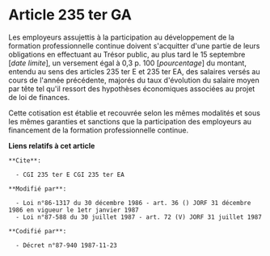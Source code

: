 # Article 235 ter GA

Les employeurs assujettis à la participation au développement de la formation professionnelle continue doivent s'acquitter
d'une partie de leurs obligations en effectuant au Trésor public, au plus tard le 15 septembre [*date limite*], un versement
égal à 0,3 p. 100 [*pourcentage*] du montant, entendu au sens des articles 235 ter E et 235 ter EA, des salaires versés au
cours de l'année précédente, majorés du taux d'évolution du salaire moyen par tête tel qu'il ressort des hypothèses
économiques associées au projet de loi de finances.

Cette cotisation est établie et recouvrée selon les mêmes modalités et sous les mêmes garanties et sanctions que la
participation des employeurs au financement de la formation professionnelle continue.

**Liens relatifs à cet article**

	**Cite**:

	  - CGI 235 ter E CGI 235 ter EA

	**Modifié par**:

	  - Loi n°86-1317 du 30 décembre 1986 - art. 36 () JORF 31 décembre 1986 en vigueur le 1etr janvier 1987
	  - Loi n°87-588 du 30 juillet 1987 - art. 72 (V) JORF 31 juillet 1987

	**Codifié par**:

	  - Décret n°87-940 1987-11-23
